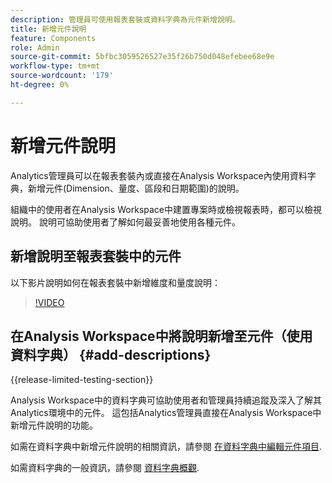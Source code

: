 ```yaml
---
description: 管理員可使用報表套裝或資料字典為元件新增說明。
title: 新增元件說明
feature: Components
role: Admin
source-git-commit: 5bfbc3059526527e35f26b750d048efebee68e9e
workflow-type: tm+mt
source-wordcount: '179'
ht-degree: 0%

---
```


# 新增元件說明

Analytics管理員可以在報表套裝內或直接在Analysis Workspace內使用資料字典，新增元件(Dimension、量度、區段和日期範圍)的說明。

組織中的使用者在Analysis Workspace中建置專案時或檢視報表時，都可以檢視說明。 說明可協助使用者了解如何最妥善地使用各種元件。

## 新增說明至報表套裝中的元件

以下影片說明如何在報表套裝中新增維度和量度說明：

>[!VIDEO](https://video.tv.adobe.com/v/25453/?quality=12)

## 在Analysis Workspace中將說明新增至元件（使用資料字典） {#add-descriptions}

{{release-limited-testing-section}}

Analysis Workspace中的資料字典可協助使用者和管理員持續追蹤及深入了解其Analytics環境中的元件。 這包括Analytics管理員直接在Analysis Workspace中新增元件說明的功能。

如需在資料字典中新增元件說明的相關資訊，請參閱 [在資料字典中編輯元件項目](/help/analyze/analysis-workspace/components/data-dictionary/edit-entries-data-dictionary.md).

如需資料字典的一般資訊，請參閱 [資料字典概觀](/help/analyze/analysis-workspace/components/data-dictionary/data-dictionary-overview.md).